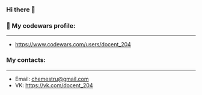 ### Hi there 👋

### :muscle: My codewars profile:
---
- https://www.codewars.com/users/docent_204

### My contacts:
---
- Email: chemestru@gmail.com
- VK: https://vk.com/docent_204
<!--
**Leonid-Sarmatov/Leonid-Sarmatov** is a ✨ _special_ ✨ repository because its `README.md` (this file) appears on your GitHub profile.

Here are some ideas to get you started:

- 🔭 I’m currently working on ...
- 🌱 I’m currently learning ...
- 👯 I’m looking to collaborate on ...
- 🤔 I’m looking for help with ...
- 💬 Ask me about ...
- 📫 How to reach me: ...
- 😄 Pronouns: ...
- ⚡ Fun fact: ...
-->
